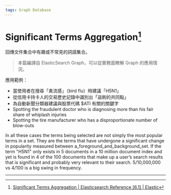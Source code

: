 ```yaml
---
tags: Graph Database
---
```


# Significant Terms Aggregation[^1]

回傳文件集合中有趣或不常見的詞語集合。

> 本篇編譯自 ElasticSearch Graph，可以從實務面瞭解 Graph 的應用情況。

應用範例：

* 當使用者在搜尋「禽流感」（bird flu）時建議「H5N1」
* 從信用卡持卡人的交易歷史記錄中識別出「盜刷的共同點」
* 為自動新聞分類器建議與股票代碼 $ATI 有關的關鍵字
* Spotting the fraudulent doctor who is diagnosing more than his fair share of whiplash injuries
* Spotting the tire manufacturer who has a disproportionate number of blow-outs

In all these cases the terms being selected are not simply the most popular terms in a set. They are the terms that have undergone a significant change in popularity measured between a\_foreground\_and\_background\_set. If the term "H5N1" only exists in 5 documents in a 10 million document index and yet is found in 4 of the 100 documents that make up a user’s search results that is significant and probably very relevant to their search. 5/10,000,000 vs 4/100 is a big swing in frequency.

---

[^1]:  [Significant Terms Aggregation \| Elasticsearch Reference \[6.1\] \| Elastic](https://www.elastic.co/guide/en/elasticsearch/reference/6.1/search-aggregations-bucket-significantterms-aggregation.html)

